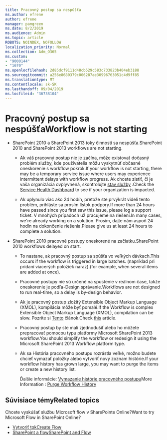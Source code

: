 ```yaml
---
title: Pracovný postup sa nespúšťa
ms.author: efrene
author: efrene
manager: pamgreen
ms.date: 8/2/2019
ms.audience: Admin
ms.topic: article
ROBOTS: NOINDEX, NOFOLLOW
localization_priority: Normal
ms.collection: Adm_O365
ms.custom:
- "9000144"
- "1670"
ms.openlocfilehash: 2d85dcf9111d48cb529c583c733823b404eb3188
ms.sourcegitcommit: a256e8680379c006287ae30996763051c4d9ff85
ms.translationtype: MT
ms.contentlocale: sk-SK
ms.lasthandoff: 09/04/2019
ms.locfileid: "36738104"
---
```

# <a name="workflow-is-not-starting"></a><span data-ttu-id="7ab8c-102">Pracovný postup sa nespúšťa</span><span class="sxs-lookup"><span data-stu-id="7ab8c-102">Workflow is not starting</span></span>

- <span data-ttu-id="7ab8c-103">SharePoint 2010 a SharePoint 2013 toky činností sa nespúšťa.</span><span class="sxs-lookup"><span data-stu-id="7ab8c-103">SharePoint 2010 and SharePoint 2013 workflows are not starting.</span></span>

    - <span data-ttu-id="7ab8c-104">Ak váš pracovný postup nie je začína, môže existovať dočasný problém služby, kde používatelia môžu vyskytnúť občasné oneskorenie s workflow pokrok.</span><span class="sxs-lookup"><span data-stu-id="7ab8c-104">If your workflow is not starting, there may be a temporary service issue where users may experience intermittent delays with workflow progress.</span></span> <span data-ttu-id="7ab8c-105">Ak chcete zistiť, či je vaša organizácia ovplyvnená, skontrolujte [stav služby](https:/admin.microsoft.com/AdminPortal/Home#/servicehealth) .</span><span class="sxs-lookup"><span data-stu-id="7ab8c-105">Check the [Service Health Dashboard](https:/admin.microsoft.com/AdminPortal/Home#/servicehealth) to see if your organization is impacted.</span></span>

    - <span data-ttu-id="7ab8c-106">Ak uplynulo viac ako 24 hodín, pretože ste prvýkrát videli tento problém, prihláste sa prosím lístok podpory.</span><span class="sxs-lookup"><span data-stu-id="7ab8c-106">If more than 24 hours have passed since you first saw this issue, please log a support ticket.</span></span> <span data-ttu-id="7ab8c-107">V mnohých prípadoch už pracujeme na riešení.</span><span class="sxs-lookup"><span data-stu-id="7ab8c-107">In many cases, we're already working on a solution.</span></span> <span data-ttu-id="7ab8c-108">Prosím, dajte nám aspoň 24 hodín na dokončenie riešenia.</span><span class="sxs-lookup"><span data-stu-id="7ab8c-108">Please give us at least 24 hours to complete a solution.</span></span>

- <span data-ttu-id="7ab8c-109">SharePoint 2010 pracovné postupy oneskorené na začiatku.</span><span class="sxs-lookup"><span data-stu-id="7ab8c-109">SharePoint 2010 workflows delayed on start.</span></span>

    - <span data-ttu-id="7ab8c-110">To nastane, ak pracovný postup sa spúšťa vo veľkých dávkach.</span><span class="sxs-lookup"><span data-stu-id="7ab8c-110">This occurs if the workflow is triggered in large batches.</span></span> <span data-ttu-id="7ab8c-111">(napríklad pri pridaní viacerých položiek naraz).</span><span class="sxs-lookup"><span data-stu-id="7ab8c-111">(for example, when several items are added at once).</span></span>

    - <span data-ttu-id="7ab8c-112">Pracovné postupy nie sú určené na spustenie v reálnom čase, takže oneskorenie je podľa-Design správanie.</span><span class="sxs-lookup"><span data-stu-id="7ab8c-112">Workflows are not designed to run real-time, so a delay is by-design behavior.</span></span>

   -  <span data-ttu-id="7ab8c-113">Ak je pracovný postup zložitý Extensible Object Markup Language (XMOL), kompilácia môže byť pomalé.</span><span class="sxs-lookup"><span data-stu-id="7ab8c-113">If the Workflow is complex Extensible Object Markup Language (XMOL), compilation can be slow.</span></span> <span data-ttu-id="7ab8c-114">Pozrite si [Tento](https://support.microsoft.com//kb/3043697) článok.</span><span class="sxs-lookup"><span data-stu-id="7ab8c-114">Check [this](https://support.microsoft.com//kb/3043697) article.</span></span>

    - <span data-ttu-id="7ab8c-115">Pracovný postup by ste mali zjednodušiť alebo ho môžete prepracovať pomocou typu platformy Microsoft SharePoint 2013 workflow.</span><span class="sxs-lookup"><span data-stu-id="7ab8c-115">You should simplify the workflow or redesign it using the Microsoft SharePoint 2013 Workflow platform type.</span></span>

    - <span data-ttu-id="7ab8c-116">Ak sa História pracovného postupu rozrástla veľké, možno budete chcieť vymazať položky alebo vytvoriť nový zoznam histórie.</span><span class="sxs-lookup"><span data-stu-id="7ab8c-116">If your workflow history has grown large, you may want to purge the items or create a new history list.</span></span>

        <span data-ttu-id="7ab8c-117">Ďalšie informácie: [Vymazanie histórie pracovného postupu](https://blogs.technet.microsoft.com/marj/2015/08/07/sharepoint-2010-workflows-best-practice-purge-workflow-history-list-items/)</span><span class="sxs-lookup"><span data-stu-id="7ab8c-117">More Information : [Purge Workflow History](https://blogs.technet.microsoft.com/marj/2015/08/07/sharepoint-2010-workflows-best-practice-purge-workflow-history-list-items/)</span></span>


## <a name="related-topics"></a><span data-ttu-id="7ab8c-118">Súvisiace témy</span><span class="sxs-lookup"><span data-stu-id="7ab8c-118">Related topics</span></span>
<span data-ttu-id="7ab8c-119">Chcete vyskúšať službu Microsoft flow v SharePointe Online?</span><span class="sxs-lookup"><span data-stu-id="7ab8c-119">Want to try Microsoft Flow in SharePoint Online?</span></span>
- [<span data-ttu-id="7ab8c-120">Vytvoriť tok</span><span class="sxs-lookup"><span data-stu-id="7ab8c-120">Create Flow</span></span>](https://support.office.com/article/Create-a-flow-for-a-list-or-library-in-SharePoint-Online-or-OneDrive-for-Business-a9c3e03b-0654-46af-a254-20252e580d01) 
- [<span data-ttu-id="7ab8c-121">SharePoint a flow</span><span class="sxs-lookup"><span data-stu-id="7ab8c-121">SharePoint and Flow</span></span>](https://flow.microsoft.com/blog/sharepoint-and-flow/) 


